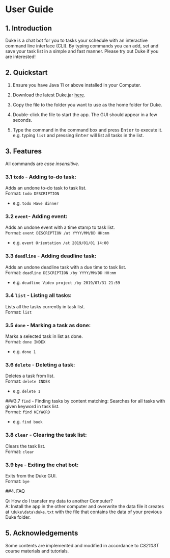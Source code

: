 # User Guide

## 1. Introduction
Duke is a chat bot for you to tasks your schedule with an 
interactive command line interface (CLI). By typing commands you can 
add, set and save your task list in a simple and fast manner. Please 
try out Duke if you are interested!

## 2. Quickstart
1. Ensure you have Java 11 or above installed in your Computer.
   
2. Download the latest Duke.jar [here](https://github.com/brebeek/duke).
   
3. Copy the file to the folder you want to use as the home folder for Duke.
   
4. Double-click the file to start the app. The GUI should appear in a few seconds.

5. Type the command in the command box and press <kbd>Enter</kbd> to execute it.<br/>
   e.g. typing `list` and pressing <kbd>Enter</kbd> will list all tasks in the list.

## 3. Features 
All commands are *case insensitive*.
### 3.1 `todo` - Adding to-do task: 
Adds an undone to-do task to task list.<br/>
Format: `todo DESCRIPTION` 
* e.g. `todo Have dinner`

### 3.2 `event`- Adding event: 
Adds an undone event with a time stamp to task list.<br/>
Format: `event DESCRIPTION /at YYYY/MM/DD HH:mm` 
* e.g. `event Orientation /at 2019/01/01 14:00`

### 3.3 `deadline` - Adding deadline task: 
Adds an undone deadline task with a due time to task list.<br/>
Format: `deadline DESCRIPTION /by YYYY/MM/DD HH:mm` 
* e.g. `deadline Video project /by 2019/07/31 21:59`

### 3.4 `list` - Listing all tasks: 
Lists all the tasks currently in task list.<br/>
Format: `list` 

### 3.5 `done` - Marking a task as done: 
Marks a selected task in list as done.<br/>
Format: `done INDEX` 
* e.g. `done 1`

### 3.6 `delete` - Deleting a task: 
Deletes a task from list.<br/>
Format: `delete INDEX` 
* e.g. `delete 1`

###3.7 `find` - Finding tasks by content matching: 
Searches for all tasks with given keyword in task list.<br/>
Format: `find KEYWORD` 
* e.g. `find book`

### 3.8 `clear` - Clearing the task list: 
Clears the task list.<br/>
Format: `clear` 

### 3.9 `bye` - Exiting the chat bot:
Exits from the Duke GUI.<br/>
Format: `bye`

##4. FAQ

Q: How do I transfer my data to another Computer?<br/>
A: Install the app in the other computer and overwrite the data 
file it creates at `\duke\data\duke.txt` 
with the file that contains the data of your previous 
Duke folder.

## 5. Acknowledgements
Some contents are implemented and modified in accordance to *CS2103T* 
course materials and tutorials.

